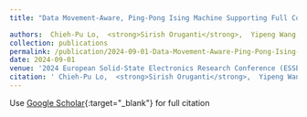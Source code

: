 ```yaml
---
title: "Data Movement-Aware, Ping-Pong Ising Machine Supporting Full Connectivity and Variable Bitwidths"

authors:  Chieh-Pu Lo,  <strong>Sirish Oruganti</strong>,  Yipeng Wang,  Mengtian Yang,  Shanshan Xie,  Jaydeep Kulkarni
collection: publications
permalink: /publication/2024-09-01-Data-Movement-Aware-Ping-Pong-Ising-Machine-Supporting-Full-Connectivity-and-Variable-Bitwidths
date: 2024-09-01
venue: '2024 European Solid-State Electronics Research Conference (ESSERC)'
citation: ' Chieh-Pu Lo,  <strong>Sirish Oruganti</strong>,  Yipeng Wang,  Mengtian Yang,  Shanshan Xie,  Jaydeep Kulkarni, &quot;Data Movement-Aware, Ping-Pong Ising Machine Supporting Full Connectivity and Variable Bitwidths.&quot; 2024 European Solid-State Electronics Research Conference (ESSERC), 2024.'
---
```

Use [Google Scholar](https://scholar.google.com/scholar?q=Data+Movement+Aware,+Ping+Pong+Ising+Machine+Supporting+Full+Connectivity+and+Variable+Bitwidths){:target="_blank"} for full citation